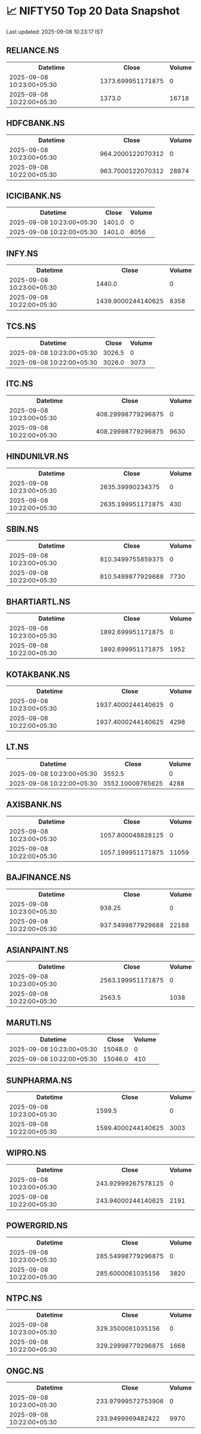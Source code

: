 # 📈 NIFTY50 Top 20 Data Snapshot

Last updated: 2025-09-08 10:23:17 IST

## RELIANCE.NS

<table>
  <tr><th>Datetime</th><th>Close</th><th>Volume</th></tr>
  <tr><td>2025-09-08 10:23:00+05:30</td><td>1373.699951171875</td><td>0</td></tr>
  <tr><td>2025-09-08 10:22:00+05:30</td><td>1373.0</td><td>16718</td></tr>
</table>

## HDFCBANK.NS

<table>
  <tr><th>Datetime</th><th>Close</th><th>Volume</th></tr>
  <tr><td>2025-09-08 10:23:00+05:30</td><td>964.2000122070312</td><td>0</td></tr>
  <tr><td>2025-09-08 10:22:00+05:30</td><td>963.7000122070312</td><td>28874</td></tr>
</table>

## ICICIBANK.NS

<table>
  <tr><th>Datetime</th><th>Close</th><th>Volume</th></tr>
  <tr><td>2025-09-08 10:23:00+05:30</td><td>1401.0</td><td>0</td></tr>
  <tr><td>2025-09-08 10:22:00+05:30</td><td>1401.0</td><td>8056</td></tr>
</table>

## INFY.NS

<table>
  <tr><th>Datetime</th><th>Close</th><th>Volume</th></tr>
  <tr><td>2025-09-08 10:23:00+05:30</td><td>1440.0</td><td>0</td></tr>
  <tr><td>2025-09-08 10:22:00+05:30</td><td>1439.9000244140625</td><td>8358</td></tr>
</table>

## TCS.NS

<table>
  <tr><th>Datetime</th><th>Close</th><th>Volume</th></tr>
  <tr><td>2025-09-08 10:23:00+05:30</td><td>3026.5</td><td>0</td></tr>
  <tr><td>2025-09-08 10:22:00+05:30</td><td>3026.0</td><td>3073</td></tr>
</table>

## ITC.NS

<table>
  <tr><th>Datetime</th><th>Close</th><th>Volume</th></tr>
  <tr><td>2025-09-08 10:23:00+05:30</td><td>408.29998779296875</td><td>0</td></tr>
  <tr><td>2025-09-08 10:22:00+05:30</td><td>408.29998779296875</td><td>9630</td></tr>
</table>

## HINDUNILVR.NS

<table>
  <tr><th>Datetime</th><th>Close</th><th>Volume</th></tr>
  <tr><td>2025-09-08 10:23:00+05:30</td><td>2635.39990234375</td><td>0</td></tr>
  <tr><td>2025-09-08 10:22:00+05:30</td><td>2635.199951171875</td><td>430</td></tr>
</table>

## SBIN.NS

<table>
  <tr><th>Datetime</th><th>Close</th><th>Volume</th></tr>
  <tr><td>2025-09-08 10:23:00+05:30</td><td>810.3499755859375</td><td>0</td></tr>
  <tr><td>2025-09-08 10:22:00+05:30</td><td>810.5499877929688</td><td>7730</td></tr>
</table>

## BHARTIARTL.NS

<table>
  <tr><th>Datetime</th><th>Close</th><th>Volume</th></tr>
  <tr><td>2025-09-08 10:23:00+05:30</td><td>1892.699951171875</td><td>0</td></tr>
  <tr><td>2025-09-08 10:22:00+05:30</td><td>1892.699951171875</td><td>1952</td></tr>
</table>

## KOTAKBANK.NS

<table>
  <tr><th>Datetime</th><th>Close</th><th>Volume</th></tr>
  <tr><td>2025-09-08 10:23:00+05:30</td><td>1937.4000244140625</td><td>0</td></tr>
  <tr><td>2025-09-08 10:22:00+05:30</td><td>1937.4000244140625</td><td>4298</td></tr>
</table>

## LT.NS

<table>
  <tr><th>Datetime</th><th>Close</th><th>Volume</th></tr>
  <tr><td>2025-09-08 10:23:00+05:30</td><td>3552.5</td><td>0</td></tr>
  <tr><td>2025-09-08 10:22:00+05:30</td><td>3552.10009765625</td><td>4288</td></tr>
</table>

## AXISBANK.NS

<table>
  <tr><th>Datetime</th><th>Close</th><th>Volume</th></tr>
  <tr><td>2025-09-08 10:23:00+05:30</td><td>1057.800048828125</td><td>0</td></tr>
  <tr><td>2025-09-08 10:22:00+05:30</td><td>1057.199951171875</td><td>11059</td></tr>
</table>

## BAJFINANCE.NS

<table>
  <tr><th>Datetime</th><th>Close</th><th>Volume</th></tr>
  <tr><td>2025-09-08 10:23:00+05:30</td><td>938.25</td><td>0</td></tr>
  <tr><td>2025-09-08 10:22:00+05:30</td><td>937.5499877929688</td><td>22188</td></tr>
</table>

## ASIANPAINT.NS

<table>
  <tr><th>Datetime</th><th>Close</th><th>Volume</th></tr>
  <tr><td>2025-09-08 10:23:00+05:30</td><td>2563.199951171875</td><td>0</td></tr>
  <tr><td>2025-09-08 10:22:00+05:30</td><td>2563.5</td><td>1038</td></tr>
</table>

## MARUTI.NS

<table>
  <tr><th>Datetime</th><th>Close</th><th>Volume</th></tr>
  <tr><td>2025-09-08 10:23:00+05:30</td><td>15048.0</td><td>0</td></tr>
  <tr><td>2025-09-08 10:22:00+05:30</td><td>15046.0</td><td>410</td></tr>
</table>

## SUNPHARMA.NS

<table>
  <tr><th>Datetime</th><th>Close</th><th>Volume</th></tr>
  <tr><td>2025-09-08 10:23:00+05:30</td><td>1599.5</td><td>0</td></tr>
  <tr><td>2025-09-08 10:22:00+05:30</td><td>1599.4000244140625</td><td>3003</td></tr>
</table>

## WIPRO.NS

<table>
  <tr><th>Datetime</th><th>Close</th><th>Volume</th></tr>
  <tr><td>2025-09-08 10:23:00+05:30</td><td>243.92999267578125</td><td>0</td></tr>
  <tr><td>2025-09-08 10:22:00+05:30</td><td>243.94000244140625</td><td>2191</td></tr>
</table>

## POWERGRID.NS

<table>
  <tr><th>Datetime</th><th>Close</th><th>Volume</th></tr>
  <tr><td>2025-09-08 10:23:00+05:30</td><td>285.54998779296875</td><td>0</td></tr>
  <tr><td>2025-09-08 10:22:00+05:30</td><td>285.6000061035156</td><td>3820</td></tr>
</table>

## NTPC.NS

<table>
  <tr><th>Datetime</th><th>Close</th><th>Volume</th></tr>
  <tr><td>2025-09-08 10:23:00+05:30</td><td>329.3500061035156</td><td>0</td></tr>
  <tr><td>2025-09-08 10:22:00+05:30</td><td>329.29998779296875</td><td>1668</td></tr>
</table>

## ONGC.NS

<table>
  <tr><th>Datetime</th><th>Close</th><th>Volume</th></tr>
  <tr><td>2025-09-08 10:23:00+05:30</td><td>233.97999572753906</td><td>0</td></tr>
  <tr><td>2025-09-08 10:22:00+05:30</td><td>233.9499969482422</td><td>9970</td></tr>
</table>

